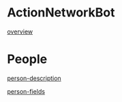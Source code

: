 # ActionNetworkBot
[overview](./overview.md ':include')
# People

[person-description](./People/person-description.md ':include')

[person-fields](./People/person-table.md ':include')